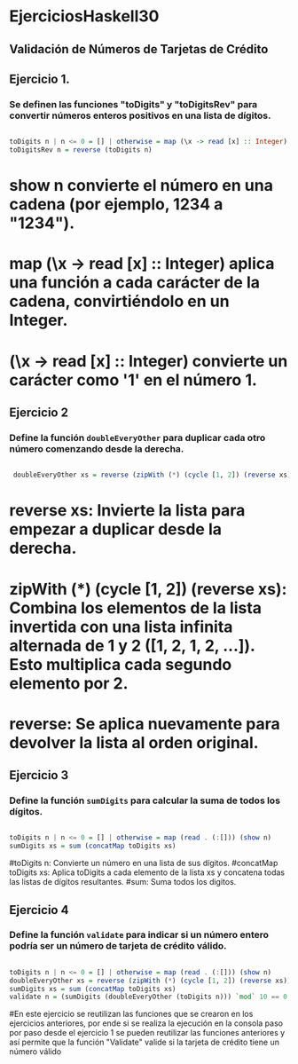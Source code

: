 # EjerciciosHaskell30

## Validación de Números de Tarjetas de Crédito

## Ejercicio 1. 
### Se definen las funciones "toDigits" y "toDigitsRev" para convertir números enteros positivos en una lista de dígitos.

```haskell

toDigits n | n <= 0 = [] | otherwise = map (\x -> read [x] :: Integer) (show n)
toDigitsRev n = reverse (toDigits n)

```
# show n convierte el número en una cadena (por ejemplo, 1234 a "1234").
# map (\x -> read [x] :: Integer) aplica una función a cada carácter de la cadena, convirtiéndolo en un Integer.
# (\x -> read [x] :: Integer) convierte un carácter como '1' en el número 1.

## Ejercicio 2
### Define la función `doubleEveryOther` para duplicar cada otro número comenzando desde la derecha.

``` haskell

 doubleEveryOther xs = reverse (zipWith (*) (cycle [1, 2]) (reverse xs))

```
# reverse xs: Invierte la lista para empezar a duplicar desde la derecha.
# zipWith (*) (cycle [1, 2]) (reverse xs): Combina los elementos de la lista invertida con una lista infinita alternada de 1 y 2 ([1, 2, 1, 2, ...]). Esto multiplica cada segundo elemento por 2.
# reverse: Se aplica nuevamente para devolver la lista al orden original.

## Ejercicio 3
### Define la función `sumDigits` para calcular la suma de todos los dígitos.

``` haskell

toDigits n | n <= 0 = [] | otherwise = map (read . (:[])) (show n)
sumDigits xs = sum (concatMap toDigits xs)

```
#toDigits n: Convierte un número en una lista de sus dígitos.
#concatMap toDigits xs: Aplica toDigits a cada elemento de la lista xs y concatena todas las listas de dígitos resultantes.
#sum: Suma todos los digitos.

## Ejercicio 4
### Define la función `validate` para indicar si un número entero podría ser un número de tarjeta de crédito válido.

``` haskell

toDigits n | n <= 0 = [] | otherwise = map (read . (:[])) (show n)
doubleEveryOther xs = reverse (zipWith (*) (cycle [1, 2]) (reverse xs))
sumDigits xs = sum (concatMap toDigits xs)
validate n = (sumDigits (doubleEveryOther (toDigits n))) `mod` 10 == 0


```
#En este ejercicio se reutilizan las funciones que se crearon en los ejercicios anteriores, por ende si se realiza la ejecución en la consola paso por paso desde el ejercicio 1 se pueden reutilizar las funciones anteriores y así permite que la función "Validate" valide si la tarjeta de crédito tiene un número válido
